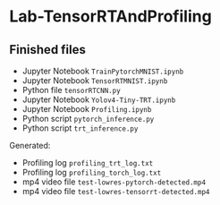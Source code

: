# Lab-TensorRTAndProfiling

## Finished files

* Jupyter Notebook `TrainPytorchMNIST.ipynb`
* Jupyter Notebook `TensorRTMNIST.ipynb`
* Python file `tensorRTCNN.py`
* Jupyter Notebook `Yolov4-Tiny-TRT.ipynb`
* Jupyter Notebook `Profiling.ipynb`
* Python script `pytorch_inference.py`
* Python script `trt_inference.py`

Generated:
* Profiling log `profiling_trt_log.txt`
* Profiling log `profiling_torch_log.txt`
* mp4 video file `test-lowres-pytorch-detected.mp4`
* mp4 video file `test-lowres-tensorrt-detected.mp4`
